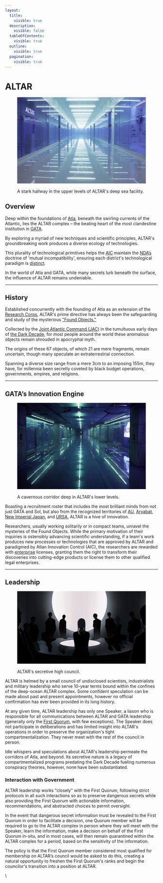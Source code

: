 ```yaml
---
layout:
  title:
    visible: true
  description:
    visible: false
  tableOfContents:
    visible: true
  outline:
    visible: true
  pagination:
    visible: true
---
```


# ALTAR

<figure><img src="../../../.gitbook/assets/altar-563.png" alt=""><figcaption><p>A stark hallway in the upper levels of ALTAR's deep sea facility.</p></figcaption></figure>

## Overview

Deep within the foundations of [Atla](../key-locations/atla.md), beneath the swirling currents of the Atlantic, lies the ALTAR complex – the beating heart of the most clandestine institution in [GATA](../the-basics.md).

By exploring a myriad of new techniques and scientific principles, ALTAR's groundbreaking work produces a diverse ecology of technologies.

This plurality of technological primitives helps the [AIC](atlan-information-control.md) maintain the [NDA’s](../politics/new-dawn-accords.md) doctrine of 'mutual incompatibility', ensuring each district's technological paradigm is [distinct](../politics/districts.md).

In the world of Atla and GATA, while many secrets lurk beneath the surface, the influence of ALTAR remains undeniable.

***

## **History**

Established concurrently with the founding of Atla as an extension of the [Research Corps](../history/the-research-corps.md), ALTAR's prime directive has always been the safeguarding and study of the mysterious ["Found Objects."](../history/found-objects.md)

Collected by the [Joint Atlantic Command (JAC)](../history/the-joint-atlantic-command-jac.md) in the tumultuous early days of [the Dark Decade](../../history/the-dark-decade.md), for most people around the world these anomalous objects remain shrouded in apocryphal myth.

The origins of these 67 objects, of which 21 are mere fragments, remain uncertain, though many speculate an extraterrestrial connection.

Spanning a diverse size range from a mere 3cm to an imposing 155m, they have, for millennia been secretly coveted by black budget operations, governments, empires, and religions.

***

## **GATA’s Innovation Engine**

<figure><img src="../../../.gitbook/assets/altar-4843.png" alt="" width="563"><figcaption><p>A cavernous corridor deep in ALTAR's lower levels.</p></figcaption></figure>

Boasting a recruitment roster that includes the most brilliant minds from not just GATA and Sol, but also from the recognized territories of [AU](../../african-union/politics/the-basics.md), [Aryabat](../../aryabat/the-basics.md), [New Imperial Japan](../../new-imperial-japan/the-basics.md), and [URSA](../../ursa/the-basics.md), ALTAR is a hive of innovation.

Researchers, usually working solitarily or in compact teams, unravel the mysteries of the Found Objects. While the primary motivation of their inquiries is ostensibly advancing scientific understanding, if a team's work produces new processes or technologies that are approved by ALTAR and paradigmed by Atlan Innovation Control (AIC), the researchers are rewarded with [enterprise](../enterprise/) licenses, granting them the right to transform their discoveries into cutting-edge products or license them to other qualified legal enterprises.

***

## **Leadership**

<figure><img src="../../../.gitbook/assets/altar.png" alt="" width="563"><figcaption><p>ALTAR's secretive high council.</p></figcaption></figure>

ALTAR is helmed by a small council of undisclosed scientists, industrialists and military leadership who serve 10-year terms bound within the confines of the deep-ocean ALTAR complex. Some confident speculation can be made about past and present appointments, however no official confirmation has ever been provided in its long history.

At any given time, ALTAR leadership has only one Speaker, a liason who is responsible for all communications between ALTAR and GATA leadership (generally only the [First Quorum](../politics/governance.md#the-first-quorum), with few exceptions). The Speaker does not participate in deliberations and has limited insight into ALTAR's operations in order to preserve the organization's tight compartmentalization. They never meet with the rest of the council in person.

Idle whispers and speculations about ALTAR's leadership permeate the corridors of Atla, and beyond. Its secretive nature is a legacy of compartmentalized programs predating the Dark Decade fueling numerous conspiracy theories, however, none have been substantiated.

### Interaction with Government

ALTAR leadership works "closely" with the First Quorum, following strict protocols in all such interactions so as to preserve dangerous secrets while also providing the First Quorum with actionable information, recommendations, and abstracted choices to permit oversight.

In the event that dangerous secret information must be revealed to the First Quorum in order to facilitate a decision, one Quorum member will be required to go to the ALTAR complex in person where they will meet with the Speaker, learn the information, make a decision on behalf of the First Quorum in-situ, and in most cases, will then remain quarantined within the ALTAR complex for a period, based on the sensitivity of the information.

The policy is that the First Quorum member considered most qualified for membership on ALTAR’s council would be asked to do this, creating a natural opportunity to freshen the First Quorum's ranks and begin the councilor's transition into a position at ALTAR.

\
